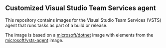 ## Customized Visual Studio Team Services agent
This repository contains images for the Visual Studio Team Services (VSTS) agent that runs tasks as part of a build or release.

The image is based on a [microsoft/dotnet](https://hub.docker.com/r/microsoft/dotnet/) image with elements from the [microsoft/vsts-agent](https://hub.docker.com/r/microsoft/vsts-agent/) image.